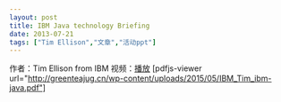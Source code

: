 ```yaml
---
layout: post
title: IBM Java technology Briefing
date: 2013-07-21
tags: ["Tim Ellison","文章","活动ppt"]
---
```


作者：Tim Ellison from IBM
视频：[播放](http://www.chinalecture.com/lecture/play10490.html)
[pdfjs-viewer url="http://greenteajug.cn/wp-content/uploads/2015/05/IBM_Tim_ibm-java.pdf"]